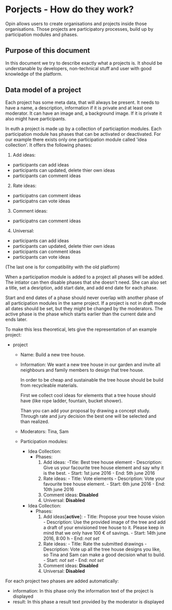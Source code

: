 # Porjects - How do they work?

Opin allows users to create organisations and projects inside those organisations. Those projects are
participatory processes, build up by participation modules and phases.

## Purpose of this document

In this document we try to describe exactly what a projects is. It should be understanable by developers, non-technical stuff and user with good knowledge of the platform.

## Data model of a project

Each project has some meta data, that will always be present. It needs to have a name, a
description, information if it is private and at least one moderator. It can have an image and, a
background image. If it is private it also might have participants.

In euth a project is made up by a collection of particiaption modules. Each participation module has
phases that can be activated or deactivated. For our example there exists only one participation
module called 'idea collection'. It offers the following phases:

  1. Add ideas:
   - participants can add ideas
   - participants can updated, delete thier own ideas
   - participants can comment ideas
  2. Rate ideas:
   - participatns can comment ideas
   - participatns can vote ideas
  3. Comment ideas:
   - participatns can comment ideas
  4. Universal:
   - participants can add ideas
   - participants can updated, delete thier own ideas
   - participants can comment ideas
   - participants can vote ideas


(The last one is for compatibility with the old platform)

When a participation module is added to a project all phases will be added. The intiator can then disable
phases that she doesn't need. She can also set a title, set a desription, add start date, and
add end date for each phase.

Start and end dates of a phase should never overlap with another phase of all participation modules
in the same project. If a project is not in draft mode all dates should be set, but they might be
changed by the moderators. The active phase is the phase which starts earlier than the current date
and ends later.

To make this less theoretical, lets give the representation of an example project:

- project
   - Name: Build a new tree house.
   - Information:
      We want a new tree house in our garden and invite all neighbours and family members to design that tree house.

      In order to be cheap and sustainable the tree house should be build from recycleable
      materials.

      First we collect cool ideas for elements that a tree house should have (like rope ladder, fountain,
      bucket shower).

      Than you can add your proposal by drawing a concept study. Through rate and jury
      decision the best one will be selected and than realized.
   - Moderators: Tina, Sam
   - Participation modules:
       - Idea Collection:
         - Phases:
             1. Add ideas:
               -Title: Best tree house element
               - Description:
                  Give us your facourite tree house element and say why it is the best.
               - Start: 1st june 2016
               - End: 5th june 2016
             2. Rate ideas:
               - Title: Vote elements
               - Description:
                 Vote your favourite tree house element.
               - Start: 6th june 2016
               - End: 10th june 2016
             3. Comment ideas: **Disabled**
             4. Universal: **Disabled**
       - Idea Collection:
         - Phases:
             1. Add ideas[**active**]:
               - Title: Propose your tree house vision
               - Description:
                   Use the provided image of the tree and add a draft of your envisioned tree house
                   to it. Please keep in mind that we only have 100 € of savings.
               - Start: 14th june 2016, 8:00 h
               - End: *not set*
             2. Rate ideas:
               - Title: Rate the submitted drawings
               - Description:
                 Vote up all the tree house designs you like, so Tina and Sam can make a good
                 decision what to build.
               - Start: *not set*
               - End: *not set*
             3. Comment ideas: **Disabled**
             4. Universal: **Disabled**

For each project two phases are added automatically:

 - information: In this phase only the information text of the project is displayed
 - result: In this phase a result text provided by the moderator is displayed
